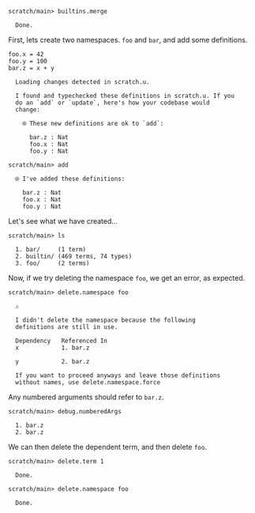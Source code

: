 ``` ucm
scratch/main> builtins.merge

  Done.

```

First, lets create two namespaces. `foo` and `bar`, and add some definitions.

``` unison
foo.x = 42
foo.y = 100
bar.z = x + y
```

``` ucm
  Loading changes detected in scratch.u.

  I found and typechecked these definitions in scratch.u. If you
  do an `add` or `update`, here's how your codebase would
  change:
  
    ⍟ These new definitions are ok to `add`:
    
      bar.z : Nat
      foo.x : Nat
      foo.y : Nat

```

``` ucm
scratch/main> add

  ⍟ I've added these definitions:
  
    bar.z : Nat
    foo.x : Nat
    foo.y : Nat

```

Let's see what we have created...

``` ucm
scratch/main> ls

  1. bar/     (1 term)
  2. builtin/ (469 terms, 74 types)
  3. foo/     (2 terms)

```

Now, if we try deleting the namespace `foo`, we get an error, as expected.

``` ucm :error
scratch/main> delete.namespace foo

  ⚠️
  
  I didn't delete the namespace because the following
  definitions are still in use.
  
  Dependency   Referenced In
  x            1. bar.z
               
  y            2. bar.z
  
  If you want to proceed anyways and leave those definitions
  without names, use delete.namespace.force

```

Any numbered arguments should refer to `bar.z`.

``` ucm
scratch/main> debug.numberedArgs

  1. bar.z
  2. bar.z

```

We can then delete the dependent term, and then delete `foo`.

``` ucm
scratch/main> delete.term 1

  Done.

scratch/main> delete.namespace foo

  Done.

```
